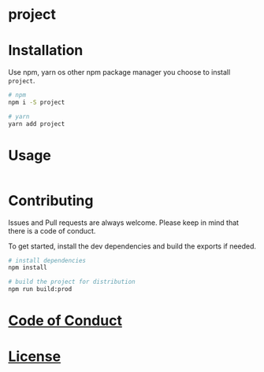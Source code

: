 # project

# Installation

Use npm, yarn os other npm package manager you choose to install `project`.

```sh
# npm
npm i -S project

# yarn
yarn add project
```

# Usage

```js

```

# Contributing

Issues and Pull requests are always welcome. Please keep in mind that there is a code of conduct.

To get started, install the dev dependencies and build the exports if needed.

```sh
# install dependencies
npm install

# build the project for distribution
npm run build:prod
```

# [Code of Conduct](CODE_OF_CONDUCT.md)

# [License](LICENSE.md)
